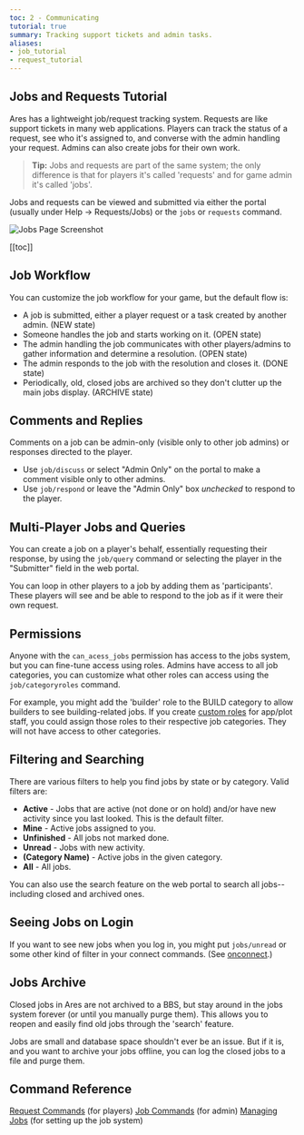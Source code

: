 ```yaml
---
toc: 2 - Communicating
tutorial: true
summary: Tracking support tickets and admin tasks.
aliases:
- job_tutorial
- request_tutorial
---
```


## Jobs and Requests Tutorial

Ares has a lightweight job/request tracking system.  Requests are like support tickets in many web applications.  Players can track the status of a request, see who it's assigned to, and converse with the admin handling your request.  Admins can also create jobs for their own work.  

> **Tip:** Jobs and requests are part of the same system; the only difference is that for players it's called 'requests' and for game admin it's called 'jobs'.

Jobs and requests can be viewed and submitted via either the portal (usually under Help -> Requests/Jobs) or the `jobs` or `requests` command.

![Jobs Page Screenshot](https://aresmush.com/images/help-images/jobs.png)

[[toc]]

## Job Workflow

You can customize the job workflow for your game, but the default flow is:

* A job is submitted, either a player request or a task created by another admin. (NEW state)
* Someone handles the job and starts working on it.  (OPEN state)
* The admin handling the job communicates with other players/admins to gather information and determine a resolution.  (OPEN state)
* The admin responds to the job with the resolution and closes it.  (DONE state)
* Periodically, old, closed jobs are archived so they don't clutter up the main jobs display.  (ARCHIVE state)

## Comments and Replies

Comments on a job can be admin-only (visible only to other job admins) or responses directed to the player. 

* Use `job/discuss` or select "Admin Only" on the portal to make a comment visible only to other admins.
* Use `job/respond` or leave the "Admin Only" box _unchecked_ to respond to the player.

## Multi-Player Jobs and Queries

You can create a job on a player's behalf, essentially requesting their response, by using the `job/query` command or selecting the player in the "Submitter" field in the web portal.

You can loop in other players to a job by adding them as 'participants'. These players will see and be able to respond to the job as if it were their own request.

## Permissions

Anyone with the `can_acess_jobs` permission has access to the jobs system, but you can fine-tune access using roles.  Admins have access to all job categories, you can customize what other roles can access using the `job/categoryroles` command.

For example, you might add the 'builder' role to the BUILD category to allow builders to see building-related jobs.  If you create [custom roles](/tutorials/manage/roles.html) for app/plot staff, you could assign those roles to their respective job categories. They will not have access to other categories.

## Filtering and Searching

There are various filters to help you find jobs by state or by category.  Valid filters are:

* **Active** - Jobs that are active (not done or on hold) and/or have new activity since you last looked.  This is the default filter.
* **Mine** - Active jobs assigned to you.
* **Unfinished** - All jobs not marked done.
* **Unread** - Jobs with new activity.
* **(Category Name)** - Active jobs in the given category.
* **All** - All jobs.

You can also use the search feature on the web portal to search all jobs--including closed and archived ones.

## Seeing Jobs on Login

If you want to see new jobs when you log in, you might put `jobs/unread` or some other kind of filter in your connect commands. (See [onconnect](/help/onconnect).)

## Jobs Archive

Closed jobs in Ares are not archived to a BBS, but stay around in the jobs system forever (or until you manually purge them).  This allows you to reopen and easily find old jobs through the 'search' feature.

Jobs are small and database space shouldn't ever be an issue.  But if it is, and you want to archive your jobs offline, you can log the closed jobs to a file and purge them.

## Command Reference

[Request Commands](/help/requests) (for players)
[Job Commands](/help/jobs) (for admin)
[Managing Jobs](/help/requests) (for setting up the job system)


